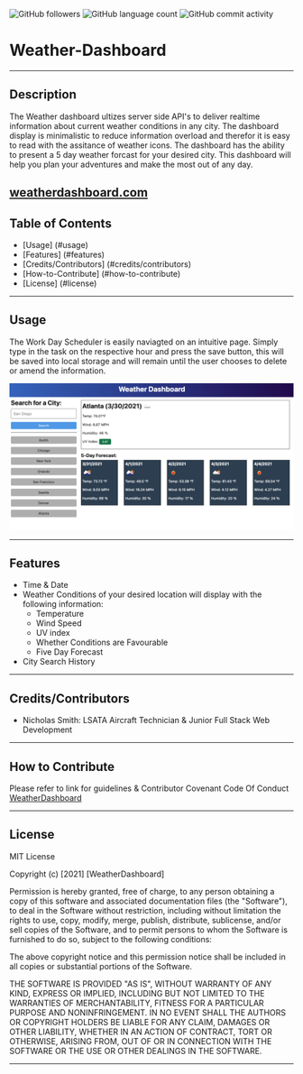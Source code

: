 
<img alt="GitHub followers" src="https://img.shields.io/github/followers/N1cholasSmith?style=social">     <img alt="GitHub language count" src="https://img.shields.io/github/languages/count/N1cholasSmith/horiseon-search-engine-optimization?style=social">     <img alt="GitHub commit activity" src="https://img.shields.io/github/commit-activity/w/N1cholasSmith/horiseon-search-engine-optimization?style=social">


# Weather-Dashboard

---
## Description
The Weather dashboard ultizes server side API's to deliver realtime information about current weather conditions in any city. The dashboard display is minimalistic to reduce information overload and therefor it is easy to read with the assitance of weather icons. The dashboard has the ability to present a 5 day weather forcast for your desired city. This dashboard will help you plan your adventures and make the most out of any day.


[weatherdashboard.com](https://n1cholassmith.github.io/weather-dashboard)
---
## Table of Contents
- [Usage] (#usage)
- [Features] (#features)
- [Credits/Contributors] (#credits/contributors)
- [How-to-Contribute] (#how-to-contribute)
- [License] (#license)
---
## Usage

The Work Day Scheduler is easily naviagted on an intuitive page. Simply type in the task on the respective hour and press the save button, this will be saved into local storage and will remain until the user chooses to delete or amend the information.
    
![weatherapidashboard](/Assets/images/06-server-side-apis-homework-demo.png)


    
---
## Features
- Time & Date
- Weather Conditions of your desired location will display with the following information:
    - Temperature
    - Wind Speed
    - UV index
    - Whether Conditions are Favourable
    - Five Day Forecast
- City Search History

---
## Credits/Contributors
- Nicholas Smith: LSATA Aircraft Technician & Junior Full Stack Web Development

---
## How to Contribute

Please refer to link for guidelines & Contributor Covenant Code Of Conduct [WeatherDashboard](https://www.contributor-covenant.org/)

---
## License
MIT License

Copyright (c) [2021] [WeatherDashboard]

Permission is hereby granted, free of charge, to any person obtaining a copy
of this software and associated documentation files (the "Software"), to deal
in the Software without restriction, including without limitation the rights
to use, copy, modify, merge, publish, distribute, sublicense, and/or sell
copies of the Software, and to permit persons to whom the Software is
furnished to do so, subject to the following conditions:

The above copyright notice and this permission notice shall be included in all
copies or substantial portions of the Software.

THE SOFTWARE IS PROVIDED "AS IS", WITHOUT WARRANTY OF ANY KIND, EXPRESS OR
IMPLIED, INCLUDING BUT NOT LIMITED TO THE WARRANTIES OF MERCHANTABILITY,
FITNESS FOR A PARTICULAR PURPOSE AND NONINFRINGEMENT. IN NO EVENT SHALL THE
AUTHORS OR COPYRIGHT HOLDERS BE LIABLE FOR ANY CLAIM, DAMAGES OR OTHER
LIABILITY, WHETHER IN AN ACTION OF CONTRACT, TORT OR OTHERWISE, ARISING FROM,
OUT OF OR IN CONNECTION WITH THE SOFTWARE OR THE USE OR OTHER DEALINGS IN THE
SOFTWARE.

---
